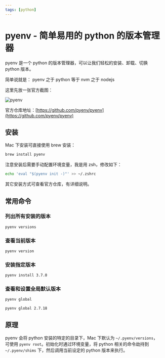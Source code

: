 ```yaml
---
tags: [python]
---
```


# pyenv - 简单易用的 python 的版本管理器

pyenv 是一个 python 的版本管理器，可以让我们轻松的安装、卸载、切换 python 版本。

简单说就是： pyenv 之于 python 等于 nvm 之于 nodejs

这里先放一张官方截图：

![pyenv](/image/blog-2022-pyenv-61.png)

官方仓库地址：[https://github.com/pyenv/pyenv](https://github.com/pyenv/pyenv)

## 安装

Mac 下安装可直接使用 brew 安装：

```bash
brew install pyenv
```

注意安装后需要手动配置环境变量，我是用 zsh，修改如下：

```bash
echo 'eval "$(pyenv init -)"' >> ~/.zshrc
```

其它安装方式可查看官方仓库，有详细说明。

## 常用命令

### 列出所有安装的版本

```bash
pyenv versions
```

### 查看当前版本

```bash
pyenv version
```

### 安装指定版本

```bash
pyenv install 3.7.0
```

### 查看和设置全局默认版本

```bash
pyenv global

pyenv global 2.7.18
```

## 原理

pyenv 会将 python 安装的特定的目录下，Mac 下默认为 `~/.pyenv/versions`，可使用 `pyenv root`。初始化时通过环境变量，将 python 相关的命令劫持到 `~/.pyenv/shims` 下，然后调用当前设定的 python 版本来执行。
